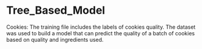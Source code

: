 # Tree_Based_Model


Cookies: The training file includes the labels of cookies quality. The dataset was used to build a model that can predict the quality of a batch of cookies based on quality and ingredients used.


